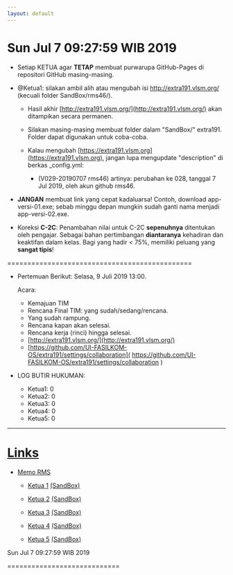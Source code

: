 ```yaml
---
layout: default
---
```


Sun Jul  7 09:27:59 WIB 2019
============================ 

* Setiap KETUA agar **TETAP** membuat purwarupa GitHub-Pages di repositori GitHub masing-masing.

* @Ketua1: silakan ambil alih atau mengubah isi http://extra191.vlsm.org/
  (kecuali folder SandBox/rms46/).

  * Hasil akhir [http://extra191.vlsm.org/](http://extra191.vlsm.org/) akan ditampikan secara permanen.

  * Silakan masing-masing membuat folder dalam "SandBox/" extra191. Folder dapat digunakan untuk coba-coba.

  * Kalau mengubah [https://extra191.vlsm.org](https://extra191.vlsm.org),
    jangan lupa mengupdate "description" di berkas _config.yml:

    * (V029-20190707 rms46) artinya: perubahan ke 028, tanggal 7 Jul 2019, oleh akun github rms46.

* **JANGAN** membuat link yang cepat kadaluarsa! Contoh, download app-versi-01.exe; sebab minggu depan mungkin sudah ganti nama menjadi app-versi-02.exe.

* Koreksi **C-2C**: Penambahan nilai untuk C-2C **sepenuhnya** ditentukan oleh pengajar. 
  Sebagai bahan pertimbangan **diantaranya** kehadiran dan keaktifan dalam kelas.
  Bagi yang hadir < 75%, memiliki peluang yang **sangat tipis**!

==============================================

* Pertemuan Berikut: Selasa, 9 Juli 2019 13:00.

  Acara:
  * Kemajuan TIM
  * Rencana Final TIM: yang sudah/sedang/rencana.
  * Yang sudah rampung.
  * Rencana kapan akan selesai.
  * Rencana kerja (rinci) hingga selesai.
  * [http://extra191.vlsm.org/](http://extra191.vlsm.org/)
  * [https://github.com/UI-FASILKOM-OS/extra191/settings/collaboration](
     https://github.com/UI-FASILKOM-OS/extra191/settings/collaboration
    ) 


* LOG BUTIR HUKUMAN:
  * Ketua1: 0
  * Ketua2: 0
  * Ketua3: 0
  * Ketua4: 0
  * Ketua5: 0

<hr>

# [Links](https://extra191.vlsm.org)

- [Memo RMS](
   https://github.com/UI-FASILKOM-OS/extra191/tree/master/SandBox/rms46/)

  - [Ketua 1](
     https://SeedSider.github.io/extra191/)
    [(SandBox)](
     https://github.com/SeedSider/extra191/tree/master/SandBox/SeedSider/)

  - [Ketua 2](
     https://zeeblader.github.io/extra191/)
    [(SandBox)](
     https://github.com/zeeblader/extra191/tree/master/SandBox/zeeblader/)

  - [Ketua 3](
     https://ihsanauliaa.github.io/extra191/)
    [(SandBox)](
     https://github.com/ihsanauliaa/extra191/tree/master/SandBox/ihsanauliaa/)

  - [Ketua 4](
     https://andriansyahp.github.io/extra191/)
    [(SandBox)](
     https://github.com/andriansyahp/extra191/tree/master/SandBox/andriansyahp/)

  - [Ketua 5](
     https://arriski.github.io/extra191/)
    [(SandBox)](
     https://github.com/arriski/extra191/tree/master/SandBox/arriski/)


Sun Jul  7 09:27:59 WIB 2019

============================


